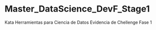 # Master_DataScience_DevF_Stage1
Kata Herramientas para Ciencia de Datos
Evidencia de Chellenge Fase 1 
